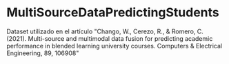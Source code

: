 # MultiSourceDataPredictingStudents
Dataset utilizado en el artículo "Chango, W., Cerezo, R., &amp; Romero, C. (2021). Multi-source and multimodal data fusion for predicting academic performance in blended learning university courses. Computers &amp; Electrical Engineering, 89, 106908"
